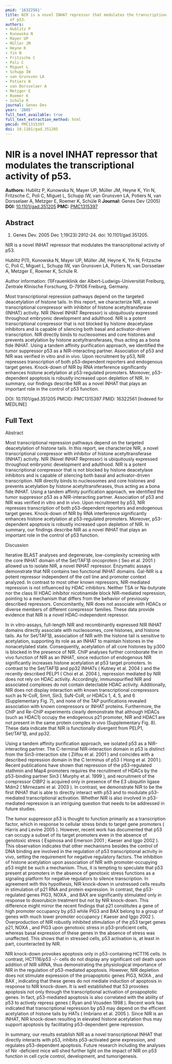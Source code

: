 ```yaml
---
pmid: '16322561'
title: NIR is a novel INHAT repressor that modulates the transcriptional activity
  of p53.
authors:
- Hublitz P
- Kunowska N
- Mayer UP
- Müller JM
- Heyne K
- Yin N
- Fritzsche C
- Poli C
- Miguet L
- Schupp IW
- van Grunsven LA
- Potiers N
- van Dorsselaer A
- Metzger E
- Roemer K
- Schüle R
journal: Genes Dev
year: '2005'
full_text_available: true
full_text_extraction_method: html
pmcid: PMC1315397
doi: 10.1101/gad.351205
---
```


# NIR is a novel INHAT repressor that modulates the transcriptional activity of p53.
**Authors:** Hublitz P, Kunowska N, Mayer UP, Müller JM, Heyne K, Yin N, Fritzsche C, Poli C, Miguet L, Schupp IW, van Grunsven LA, Potiers N, van Dorsselaer A, Metzger E, Roemer K, Schüle R
**Journal:** Genes Dev (2005)
**DOI:** [10.1101/gad.351205](https://doi.org/10.1101/gad.351205)
**PMC:** [PMC1315397](https://www.ncbi.nlm.nih.gov/pmc/articles/PMC1315397/)

## Abstract

1. Genes Dev. 2005 Dec 1;19(23):2912-24. doi: 10.1101/gad.351205.

NIR is a novel INHAT repressor that modulates the transcriptional activity of 
p53.

Hublitz P(1), Kunowska N, Mayer UP, Müller JM, Heyne K, Yin N, Fritzsche C, Poli 
C, Miguet L, Schupp IW, van Grunsven LA, Potiers N, van Dorsselaer A, Metzger E, 
Roemer K, Schüle R.

Author information:
(1)Frauenklinik der Albert-Ludwigs-Universität Freiburg, Zentrale Klinische 
Forschung, D-79106 Freiburg, Germany.

Most transcriptional repression pathways depend on the targeted deacetylation of 
histone tails. In this report, we characterize NIR, a novel transcriptional 
corepressor with inhibitor of histone acetyltransferase (INHAT) activity. NIR 
(Novel INHAT Repressor) is ubiquitously expressed throughout embryonic 
development and adulthood. NIR is a potent transcriptional corepressor that is 
not blocked by histone deacetylase inhibitors and is capable of silencing both 
basal and activator-driven transcription. NIR directly binds to nucleosomes and 
core histones and prevents acetylation by histone acetyltransferases, thus 
acting as a bona fide INHAT. Using a tandem affinity purification approach, we 
identified the tumor suppressor p53 as a NIR-interacting partner. Association of 
p53 and NIR was verified in vitro and in vivo. Upon recruitment by p53, NIR 
represses transcription of both p53-dependent reporters and endogenous target 
genes. Knock-down of NIR by RNA interference significantly enhances histone 
acetylation at p53-regulated promoters. Moreover, p53-dependent apoptosis is 
robustly increased upon depletion of NIR. In summary, our findings describe NIR 
as a novel INHAT that plays an important role in the control of p53 function.

DOI: 10.1101/gad.351205
PMCID: PMC1315397
PMID: 16322561 [Indexed for MEDLINE]

## Full Text

Abstract

Most transcriptional repression pathways depend on the targeted deacetylation of histone tails. In this report, we characterize NIR, a novel transcriptional corepressor with inhibitor of histone acetyltransferase (INHAT) activity. NIR (Novel INHAT Repressor) is ubiquitously expressed throughout embryonic development and adulthood. NIR is a potent transcriptional corepressor that is not blocked by histone deacetylase inhibitors and is capable of silencing both basal and activator-driven transcription. NIR directly binds to nucleosomes and core histones and prevents acetylation by histone acetyltransferases, thus acting as a bona fide INHAT. Using a tandem affinity purification approach, we identified the tumor suppressor p53 as a NIR-interacting partner. Association of p53 and NIR was verified in vitro and in vivo. Upon recruitment by p53, NIR represses transcription of both p53-dependent reporters and endogenous target genes. Knock-down of NIR by RNA interference significantly enhances histone acetylation at p53-regulated promoters. Moreover, p53-dependent apoptosis is robustly increased upon depletion of NIR. In summary, our findings describe NIR as a novel INHAT that plays an important role in the control of p53 function.

Discussion

Iterative BLAST analyses and degenerate, low-complexity screening with the core INHAT domain of the Set/TAF1β oncoprotein ( Seo et al. 2001 ) allowed us to isolate NIR, a novel INHAT repressor. Enzymatic assays demonstrate that NIR contains two functional INHAT domains. Gal-NIR is a potent repressor independent of the cell line and promoter context analyzed. In contrast to most other known repressors, NIR-mediated repression is not influenced by HDAC inhibitors. Neither TSA or Na-butyrate nor the class III HDAC inhibitor nicotinamide block NIR-mediated repression, pointing to a mechanism that differs from the behavior of previously described repressors. Concomitantly, NIR does not associate with HDACs or diverse members of different corepressor families. These data provide evidence that NIR is a novel HDAC-independent repressor.

In in vitro-assays, full-length NIR and recombinantly expressed NIR INHAT domains directly associate with nucleosomes, core histones, and histone tails. As for Set/TAF1β, association of NIR with the histone tail is sensitive to acetylation, supporting its role as an INHAT to maintain histones in the nonacetylated state. Consequently, acetylation of all core histones by p300 is blocked in the presence of NIR. ChIP analyses further corroborate the in vivo function of NIR as an INHAT, since reduction of endogenous NIR significantly increases histone acetylation at p53 target promoters. In contrast to the Set/TAF1β and pp32 INHATs ( Kutney et al. 2004 ) and the recently described PELP1 ( Choi et al. 2004 ), repression mediated by NIR does not rely on HDAC activity. Accordingly, immunopurified NIR and associated complexes do not contain detectable HDAC activity. Additionally, NIR does not display interaction with known transcriptional corepressors such as N-CoR, Smrt, Sin3, SuN-CoR, or HDACs 1, 4, 5, and 6 (Supplementary Fig. 7), and none of the TAP purifications revealed association with known corepressors or INHAT proteins. Furthermore, the ChIP and Re-ChIP experiments clearly demonstrate that although HDACs (such as HDAC1) occupy the endogenous p21 promoter, NIR and HDAC1 are not present in the same protein complex in vivo (Supplementary Fig. 8). These data indicate that NIR is functionally divergent from PELP1, Set/TAF1β, and pp32.

Using a tandem affinity purification approach, we isolated p53 as a NIR-interacting partner. The C-terminal NIR-interaction domain in p53 is distinct from the Sin3-interaction site ( Zilfou et al. 2001 ) and coincides with a described repression domain in the C terminus of p53 ( Hong et al. 2001 ). Recent publications have shown that repression of the p53-regulated stathmin and Map4 promoters requires the recruitment of HDACs by the p53-binding partner Sin3 ( Murphy et al. 1999 ), and recruitment of the corepressor CtBP2 is acquired only in presence of the E3 ubiquitin ligase Mdm2 ( Mirnezami et al. 2003 ). In contrast, we demonstrate NIR to be the first INHAT that is able to directly interact with p53 and to modulate p53-mediated transcriptional activation. Whether NIR is also involved in p53-mediated repression is an intriguing question that needs to be addressed in future studies.

The tumor suppressor p53 is thought to function primarily as a transcription factor, which in response to cellular stress binds to target gene promoters ( Harris and Levine 2005 ). However, recent work has documented that p53 can occupy a subset of its target promoters even in the absence of genotoxic stress ( Espinosa and Emerson 2001 ; Kaeser and Iggo 2002 ). This observation indicates that other mechanisms besides the control of DNA binding are involved in the regulation of p53 transcriptional activity in vivo, setting the requirement for negative regulatory factors. The inhibition of histone acetylation upon association of NIR with promoter-occupying p53 might be such a mechanism. Thus, it is tempting to speculate that p53 present at promoters in the absence of genotoxic stress functions as a signaling platform for negative regulators to silence transcription. In agreement with this hypothesis, NIR knock-down in unstressed cells results in stimulation of p21 RNA and protein expression. In contrast, the p53-regulated genes PIG3, NOXA , and BAX are significantly stimulated only in response to doxorubicin treatment but not by NIR knock-down. This difference might mirror the recent findings that p21 constitutes a gene of high promoter occupancy by p53 while PIG3 and BAX belong to a group of genes with much lower promoter occupancy ( Kaeser and Iggo 2002 ). Overproduction of NIR robustly inhibited stimulation of the p53 target genes p21, NOXA , and PIG3 upon genotoxic stress in p53-proficient cells, whereas basal expression of these genes in the absence of stress was unaffected. This shows that in stressed cells, p53 activation is, at least in part, counteracted by NIR.

NIR knock-down provokes apoptosis only in p53-containing HCT116 cells. In contrast, HCT116/p53 -/- cells do not display any significant cell death upon addition of NIR siRNA, thus demonstrating the physiological importance of NIR in the regulation of p53-mediated apoptosis. However, NIR depletion does not stimulate expression of the proapoptotic genes PIG3, NOXA , and BAX , indicating that these genes do not mediate induction of apoptosis in response to NIR knock-down. It is well established that 53 provokes apoptosis not only through the transcriptional activation of proapoptotic genes. In fact, p53-mediated apoptosis is also correlated with the ability of p53 to actively repress genes ( Ryan and Vousden 1998 ). Recent work has indicated that transcriptional repression by p53 may depend on the efficient acetylation of histone tails by HATs ( Imbriano et al. 2005 ). Since NIR is an INHAT, NIR knock-down resulting in elevated histone acetylation thus may support apoptosis by facilitating p53-dependent gene repression.

In summary, our results establish NIR as a novel transcriptional INHAT that directly interacts with p53, inhibits p53-activated gene expression, and regulates p53-dependent apoptosis. Future research including the analyses of Nir -deficient mice will shed further light on the impact of NIR on p53 function in cell cycle control, development, and tumorigenesis.
